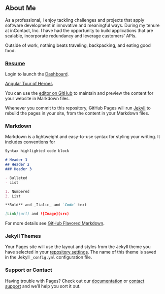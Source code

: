 ## About Me
As a professional, I enjoy tackling challenges and projects that apply software development in innovative and meaningful ways. During my tenure at inContact, Inc. I have had the opportunity to build applications that are scalable, incorporate redundancy and leverage customers' APIs.

Outside of work, nothing beats traveling, backpacking, and eating good food.

### [Resume](Resume.md)

Login to launch the [Dashboard](https://agarciamog.github.io/incontact-dashboard/redirect).

[Angular Tour of Heroes](https://agarciamog.github.io/angular-tour-of-heroes/)

You can use the [editor on GitHub](https://github.com/agarciamog/incontact-dashboard/edit/master/README.md) to maintain and preview the content for your website in Markdown files.

Whenever you commit to this repository, GitHub Pages will run [Jekyll](https://jekyllrb.com/) to rebuild the pages in your site, from the content in your Markdown files.

### Markdown

Markdown is a lightweight and easy-to-use syntax for styling your writing. It includes conventions for

```markdown
Syntax highlighted code block

# Header 1
## Header 2
### Header 3

- Bulleted
- List

1. Numbered
2. List

**Bold** and _Italic_ and `Code` text

[Link](url) and ![Image](src)
```

For more details see [GitHub Flavored Markdown](https://guides.github.com/features/mastering-markdown/).

### Jekyll Themes

Your Pages site will use the layout and styles from the Jekyll theme you have selected in your [repository settings](https://github.com/agarciamog/incontact-dashboard/settings). The name of this theme is saved in the Jekyll `_config.yml` configuration file.

### Support or Contact

Having trouble with Pages? Check out our [documentation](https://help.github.com/categories/github-pages-basics/) or [contact support](https://github.com/contact) and we’ll help you sort it out.
